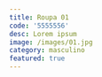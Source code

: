 ```yaml
---
title: Roupa 01
code: '5555556'
desc: Lorem ipsum
image: /images/01.jpg
category: masculino
featured: true
---
```

